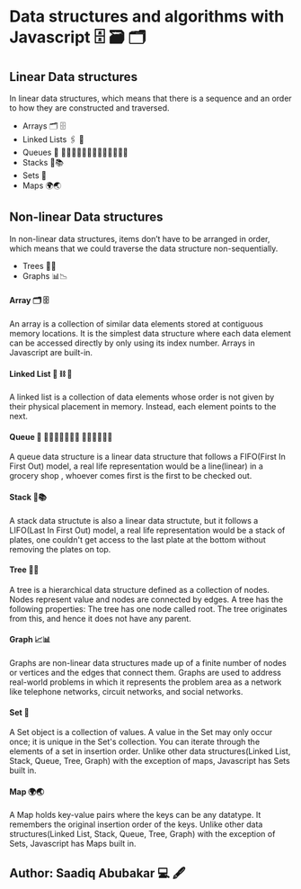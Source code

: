 # Data structures and algorithms with Javascript 🗄 🗃 🗂

## Linear Data structures
In linear data structures, which means that there is a sequence and an order to how they are constructed and traversed.
- Arrays 🗂 🗄
- Linked Lists 🖇 🔗
- Queues 🏦  🚶🚶‍♀️🚶🚶🏿‍♂️👩🏿‍🦯🧑🏿‍🦼
- Stacks 🏯📚
- Sets 🧮
- Maps  🌍🌏

## Non-linear Data structures
In non-linear data structures, items don’t have to be arranged in order, which means that we could traverse the data structure non-sequentially.
- Trees 🌴🎄
- Graphs 📊📉

#### Array 🗂 🗄
An array is a collection of similar data elements stored at contiguous memory locations. It is the simplest data structure where each data element can be accessed directly by only using its index number. Arrays in Javascript are built-in.
#### Linked List  💾 ⛓ 🔗
A linked list is a collection of data elements whose order is not given by their physical placement in memory. Instead, each element points to the next.
#### Queue 🏦  🚶‍🚶🏿‍♂️👩🏿‍🦯 🚶🧑🏿‍🦼🚶‍♀️
A queue data structure is a linear data structure that follows a FIFO(First In First Out) model, a real life representation would be a line(linear) in a grocery shop , whoever comes first is the first to be checked out.
#### Stack 🏯📚
A stack data structute is also a linear data structute, but it follows a LIFO(Last In First Out) model, a real life representation would be a stack of plates, one couldn't get access to the last plate at the bottom without removing the plates on top.
#### Tree 🌲🌳
A tree is a hierarchical data structure defined as a collection of nodes. Nodes represent value and nodes are connected by edges. A tree has the following properties: The tree has one node called root. The tree originates from this, and hence it does not have any parent.
#### Graph 📈📊
Graphs are non-linear data structures made up of a finite number of nodes or vertices and the edges that connect them. Graphs are used to address real-world problems in which it represents the problem area as a network like telephone networks, circuit networks, and social networks.
#### Set  🧮
A Set object is a collection of values. A value in the Set may only occur once; it is unique in the Set's collection. You can iterate through the elements of a set in insertion order. Unlike other data structures(Linked List, Stack, Queue, Tree, Graph) with the exception of maps, Javascript has Sets built in.
#### Map  🌍🌏
A Map holds key-value pairs where the keys can be any datatype. It remembers the original insertion order of the keys. Unlike other data structures(Linked List, Stack, Queue, Tree, Graph) with the exception of Sets, Javascript has Maps built in.


## Author: Saadiq Abubakar 💻 🖋